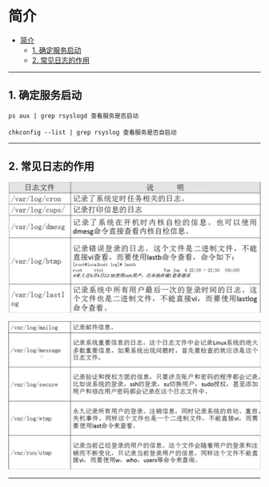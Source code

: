 # 简介

- [简介](#简介)
  - [1. 确定服务启动](#1-确定服务启动)
  - [2. 常见日志的作用](#2-常见日志的作用)

---

## 1. 确定服务启动

```Linux
ps aux | grep rsyslogd 查看服务是否启动

chkconfig --list | grep rsyslog 查看服务是否自启动
```

---

## 2. 常见日志的作用

![常见日志](images/2023-09-06-11-58-43.png)

![常见日志](images/2023-09-06-12-00-48.png)

---
